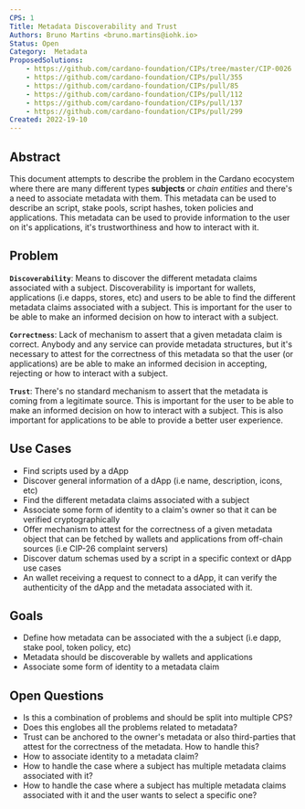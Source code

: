 ```yaml
---
CPS: 1
Title: Metadata Discoverability and Trust
Authors: Bruno Martins <bruno.martins@iohk.io>
Status: Open
Category:  Metadata
ProposedSolutions: 
    - https://github.com/cardano-foundation/CIPs/tree/master/CIP-0026
    - https://github.com/cardano-foundation/CIPs/pull/355
    - https://github.com/cardano-foundation/CIPs/pull/85
    - https://github.com/cardano-foundation/CIPs/pull/112
    - https://github.com/cardano-foundation/CIPs/pull/137
    - https://github.com/cardano-foundation/CIPs/pull/299
Created: 2022-19-10
---
```


## **Abstract**
This document attempts to describe the problem in the Cardano ecocystem where there are many different types **subjects** or *chain entities* and there's a need to associate metadata with them. This metadata can be used to describe an script, stake pools, script hashes, token policies and applications. This metadata can be used to provide information to the user on it's applications, it's trustworthiness and how to interact with it.

## **Problem**
**`Discoverability`**: Means to discover the different metadata claims associated with a subject. Discoverability is important for wallets, applications (i.e dapps, stores, etc) and users to be able to find the different metadata claims associated with a subject. This is important for the user to be able to make an informed decision on how to interact with a subject.

**`Correctness`**: Lack of mechanism to assert that a given metadata claim is correct. Anybody and any service can provide metadata structures, but it's necessary to attest for the correctness of this metadata so that the user (or applications) are be able to make an informed decision in accepting, rejecting or how to interact with a subject.

**`Trust`**: There's no standard mechanism to assert that the metadata is coming from a legitimate source. This is important for the user to be able to make an informed decision on how to interact with a subject. This is also important for applications to be able to provide a better user experience. 

## **Use Cases**
- Find scripts used by a dApp
- Discover general information of a dApp (i.e name, description, icons, etc)
- Find the different metadata claims associated with a subject
- Associate some form of identity to a claim's owner so that it can be verified cryptographically
- Offer mechanism to attest for the correctness of a given metadata object that can be fetched by wallets and applications from off-chain sources (i.e CIP-26 complaint servers)
- Discover datum schemas used by a script in a specific context or dApp use cases
- An wallet receiving a request to connect to a dApp, it can verify the authenticity of the dApp and the metadata associated with it.

## **Goals**
- Define how metadata can be associated with the a subject (i.e dapp, stake pool, token policy, etc)
- Metadata should be discoverable by wallets and applications
- Associate some form of identity to a metadata claim

## **Open Questions**
- Is this a combination of problems and should be split into multiple CPS?
- Does this englobes all the problems related to metadata?
- Trust can be anchored to the owner's metadata or also third-parties that attest for the correctness of the metadata. How to handle this?
- How to associate identity to a metadata claim?
- How to handle the case where a subject has multiple metadata claims associated with it?
- How to handle the case where a subject has multiple metadata claims associated with it and the user wants to select a specific one?